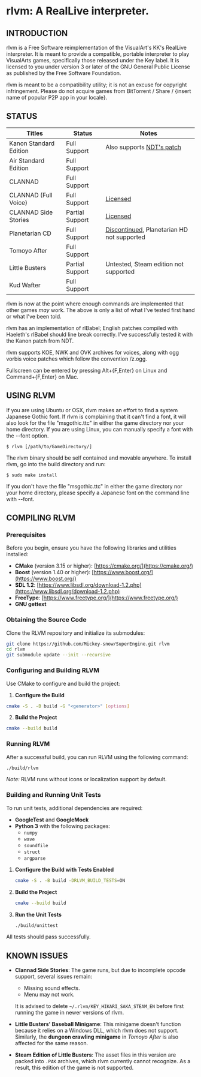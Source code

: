 rlvm: A RealLive interpreter.
===============================================

## INTRODUCTION

rlvm is a Free Software reimplementation of the VisualArt's KK's RealLive
interpreter. It is meant to provide a compatible, portable interpreter to play
VisualArts games, specifically those released under the Key label. It is
licensed to you under version 3 or later of the GNU General Public License as
published by the Free Software Foundation.

rlvm is meant to be a compatibility utility; it is not an excuse for
copyright infringement. Please do not acquire games from BitTorrent /
Share / {insert name of popular P2P app in your locale}.

## STATUS

| Titles                 | Status          | Notes                                                     |
|------------------------|-----------------|-----------------------------------------------------------|
| Kanon Standard Edition | Full Support    | Also supports [NDT's patch][kanon]                        |
| Air Standard Edition   | Full Support    |                                                           |
| CLANNAD                | Full Support    |                                                           |
| CLANNAD (Full Voice)   | Full Support    | [Licensed][clannad]                                       |
| CLANNAD Side Stories   | Partial Support | [Licensed][clannad_side_stories]                          |
| Planetarian CD         | Full Support    | [Discontinued][planetarian], Planetarian HD not supported |
| Tomoyo After           | Full Support    |                                                           |
| Little Busters         | Partial Support | Untested, Steam edition not supported                     |
| Kud Wafter             | Full Support    |                                                           |

[kanon]: http://radicalr.pestermom.com/vn.html
[clannad]: http://store.steampowered.com/app/324160/
[clannad_side_stories]: https://store.steampowered.com/app/420100/
[planetarian]: http://store.steampowered.com/app/316720/

rlvm is now at the point where enough commands are implemented that
other games *may* work. The above is only a list of what I've tested
first hand or what I've been told.

rlvm has an implementation of rlBabel; English patches compiled with
Haeleth's rlBabel should line break correctly. I've successfully tested
it with the Kanon patch from NDT.

rlvm supports KOE, NWK and OVK archives for voices, along with ogg
vorbis voice patches which follow the convention
<packnumber>/z<packnumber><sampleid>.ogg.

Fullscreen can be entered by pressing Alt+{F,Enter} on Linux and
Command+{F,Enter} on Mac.

## USING RLVM

If you are using Ubuntu or OSX, rlvm makes an effort to find a system
Japanese Gothic font. If rlvm is complaining that it can't find a font,
it will also look for the file "msgothic.ttc" in either the game
directory nor your home directory. If you are using Linux, you can
manually specify a font with the --font option.

    $ rlvm [/path/to/GameDirectory/]

The rlvm binary should be self contained and movable anywhere. To install rlvm,
go into the build directory and run:

	$ sudo make install

If you don't have the file "msgothic.ttc" in either the game directory
nor your home directory, please specify a Japanese font on the command
line with --font.

## COMPILING RLVM

### Prerequisites

Before you begin, ensure you have the following libraries and utilities installed:

- **CMake** (version 3.15 or higher):
  [https://cmake.org/](https://cmake.org/)
- **Boost** (version 1.40 or higher):
  [https://www.boost.org/](https://www.boost.org/)
- **SDL 1.2**:
  [https://www.libsdl.org/download-1.2.php](https://www.libsdl.org/download-1.2.php)
- **FreeType**:
  [https://www.freetype.org/](https://www.freetype.org/)
- **GNU gettext**

### Obtaining the Source Code

Clone the RLVM repository and initialize its submodules:

```bash
git clone https://github.com/Mickey-snow/SuperEngine.git rlvm
cd rlvm
git submodule update --init --recursive
```

### Configuring and Building RLVM

Use CMake to configure and build the project:

1. **Configure the Build**

```bash
cmake -S . -B build -G "<generator>" [options]
```

2. **Build the Project**

```bash
cmake --build build
```

### Running RLVM

After a successful build, you can run RLVM using the following command:

```bash
./build/rlvm
```

*Note:* RLVM runs without icons or localization support by default.

### Building and Running Unit Tests

To run unit tests, additional dependencies are required:

- **GoogleTest** and **GoogleMock**
- **Python 3** with the following packages:
  - `numpy`
  - `wave`
  - `soundfile`
  - `struct`
  - `argparse`

1. **Configure the Build with Tests Enabled**

   ```bash
   cmake -S . -B build -DRLVM_BUILD_TESTS=ON
   ```

2. **Build the Project**

   ```bash
   cmake --build build
   ```

3. **Run the Unit Tests**

   ```bash
   ./build/unittest
   ```

All tests should pass successfully.


## KNOWN ISSUES

- **Clannad Side Stories**: The game runs, but due to incomplete opcode support,
  several issues remain:
  - Missing sound effects.
  - Menu may not work.

  It is advised to delete `~/.rlvm/KEY_HIKARI_SAKA_STEAM_EN` before first running
  the game in newer versions of rlvm.

- **Little Busters' Baseball Minigame**: This minigame doesn't function because
  it relies on a Windows DLL, which rlvm does not support. Similarly, the
  **dungeon crawling minigame** in *Tomoyo After* is also affected for the same
  reason.

- **Steam Edition of Little Busters**: The asset files in this version are
  packed into `.PAK` archives, which rlvm currently cannot recognize. As a
  result, this edition of the game is not supported.
